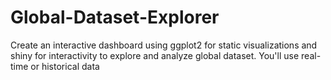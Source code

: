 # Global-Dataset-Explorer
Create an interactive dashboard using ggplot2 for static visualizations and shiny for interactivity to explore and analyze global dataset. You'll use real-time or historical data
